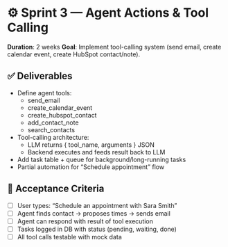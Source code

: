 # ⚙️ Sprint 3 — Agent Actions & Tool Calling

**Duration**: 2 weeks
**Goal**: Implement tool-calling system (send email, create calendar event, create HubSpot contact/note).

## ✅ Deliverables

- Define agent tools:
  - send_email
  - create_calendar_event
  - create_hubspot_contact
  - add_contact_note
  - search_contacts
- Tool-calling architecture:
  - LLM returns { tool_name, arguments } JSON
  - Backend executes and feeds result back to LLM
- Add task table + queue for background/long-running tasks
- Partial automation for “Schedule appointment” flow

## 🔧 Acceptance Criteria

- [ ] User types: “Schedule an appointment with Sara Smith”
- [ ] Agent finds contact → proposes times → sends email
- [ ] Agent can respond with result of tool execution
- [ ] Tasks logged in DB with status (pending, waiting, done)
- [ ] All tool calls testable with mock data